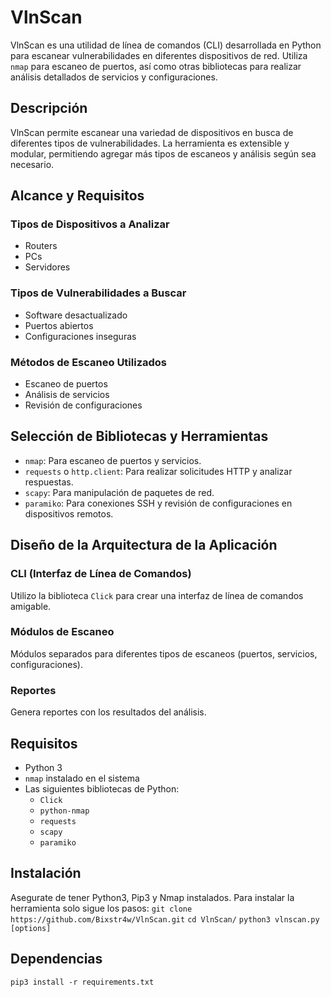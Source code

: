 # VlnScan

VlnScan es una utilidad de línea de comandos (CLI) desarrollada en Python para escanear vulnerabilidades en diferentes dispositivos de red. Utiliza `nmap` para escaneo de puertos, así como otras bibliotecas para realizar análisis detallados de servicios y configuraciones.

## Descripción

VlnScan permite escanear una variedad de dispositivos en busca de diferentes tipos de vulnerabilidades. La herramienta es extensible y modular, permitiendo agregar más tipos de escaneos y análisis según sea necesario.

## Alcance y Requisitos

### Tipos de Dispositivos a Analizar
- Routers
- PCs
- Servidores

### Tipos de Vulnerabilidades a Buscar
- Software desactualizado
- Puertos abiertos
- Configuraciones inseguras

### Métodos de Escaneo Utilizados
- Escaneo de puertos
- Análisis de servicios
- Revisión de configuraciones

## Selección de Bibliotecas y Herramientas

- `nmap`: Para escaneo de puertos y servicios.
- `requests` o `http.client`: Para realizar solicitudes HTTP y analizar respuestas.
- `scapy`: Para manipulación de paquetes de red.
- `paramiko`: Para conexiones SSH y revisión de configuraciones en dispositivos remotos.

## Diseño de la Arquitectura de la Aplicación

### CLI (Interfaz de Línea de Comandos)
Utilizo la biblioteca `Click` para crear una interfaz de línea de comandos amigable.

### Módulos de Escaneo
Módulos separados para diferentes tipos de escaneos (puertos, servicios, configuraciones).

### Reportes
Genera reportes con los resultados del análisis.

## Requisitos

- Python 3
- `nmap` instalado en el sistema
- Las siguientes bibliotecas de Python:
  - `Click`
  - `python-nmap`
  - `requests`
  - `scapy`
  - `paramiko`

## Instalación

Asegurate de tener Python3, Pip3 y Nmap instalados.
Para instalar la herramienta solo sigue los pasos:
`git clone https://github.com/Bixstr4w/VlnScan.git`
`cd VlnScan/`
`python3 vlnscan.py [options]`





## Dependencias
`pip3 install -r requirements.txt`




   

